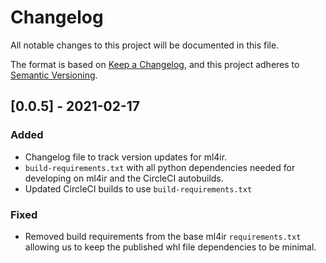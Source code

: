 # Changelog

All notable changes to this project will be documented in this file.

The format is based on [Keep a Changelog](https://keepachangelog.com/en/1.0.0/),
and this project adheres to [Semantic Versioning](https://semver.org/spec/v2.0.0.html).

## [0.0.5] - 2021-02-17

### Added 

- Changelog file to track version updates for ml4ir.
- `build-requirements.txt` with all python dependencies needed for developing on ml4ir and the CircleCI autobuilds.
- Updated CircleCI builds to use `build-requirements.txt`

### Fixed

- Removed build requirements from the base ml4ir `requirements.txt` allowing us to keep the published whl file dependencies to be minimal.
